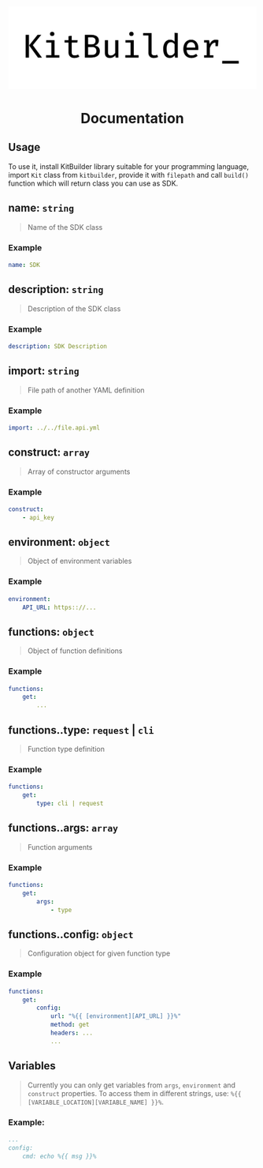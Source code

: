 ![KitBuilder](/assets/header.png)

<div align="center">

# Documentation

</div>

## Usage
To use it, install KitBuilder library suitable for your programming language, import `Kit` class from `kitbuilder`, provide it with `filepath` and call `build()` function which will return class you can use as SDK.

## **name**: `string`
> Name of the SDK class

### Example
```yaml
name: SDK
```

## **description**: `string`
> Description of the SDK class

### Example
```yaml
description: SDK Description
```

## **import**: `string`
> File path of another YAML definition

### Example
```yaml
import: ../../file.api.yml
```

## **construct**: `array`
> Array of constructor arguments

### Example
```yaml
construct:
    - api_key
```

## **environment**: `object`
> Object of environment variables

### Example
```yaml
environment:
    API_URL: https:://...
```

## **functions**: `object`
> Object of function definitions

### Example
```yaml
functions:
    get:
        ...
```

## **functions.<NAME>.type**: `request` | `cli`
> Function type definition

### Example
```yaml
functions:
    get:
        type: cli | request
```

## **functions.<NAME>.args**: `array`
> Function arguments

### Example
```yaml
functions:
    get:
        args:
            - type
```

## **functions.<NAME>.config**: `object`
> Configuration object for given function type

### Example
```yaml
functions:
    get:
        config:
            url: "%{{ [environment][API_URL] }}%"
            method: get
            headers: ...
            ...
```

## Variables
> Currently you can only get variables from `args`, `environment` and `construct` properties. To access them in different strings, use: `%{{ [VARIABLE_LOCATION][VARIABLE_NAME] }}%`. 

### Example:
```yaml
...
config:
    cmd: echo %{{ msg }}%
```